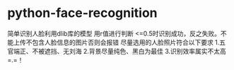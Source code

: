 # python-face-recognition
简单识别人脸利用dlib库的模型
用r值进行判断 <=0.5时识别成功，反之失败。不能上传不包含人脸信息的图片否则会报错
尽量选用的人脸照片符合以下要求
1.五官端正、不被遮挡、无刘海
2.背景尽量纯色、黑白为最佳
3.识别效率属实不太高=.=！
